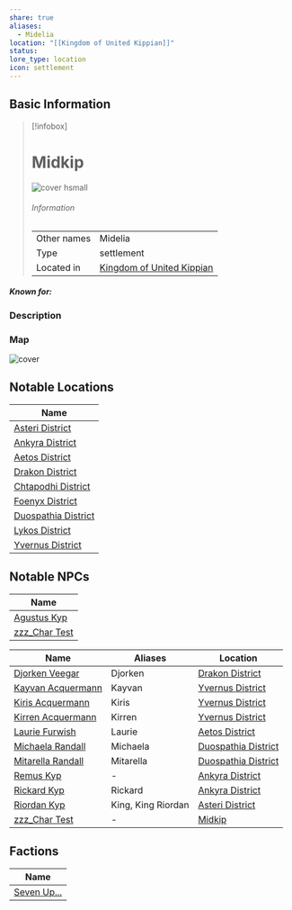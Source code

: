 ```yaml
---
share: true
aliases:
  - Midelia
location: "[[Kingdom of United Kippian]]"
status: 
lore_type: location
icon: settlement
---
```

## Basic Information
> [!infobox]
> # Midkip
> ![cover hsmall](insertimage.png)
> ###### Information
> |   |  |
> | ---- | ---- |
> | Other names | Midelia|
> | Type | settlement
> | Located in | [Kingdom of United Kippian](../Kingdoms/Kingdom%20of%20United%20Kippian.md)|
##### Known for:
### Description
### Map
![cover](../../zzz_attachments/Midkip%20Distritcts.png)
## Notable Locations
| Name                                                            |
| --------------------------------------------------------------- |
| [Asteri District](../Areas/Asteri%20District.md)         |
| [Ankyra District](../Areas/Ankyra%20District.md)         |
| [Aetos District](../Areas/Aetos%20District.md)           |
| [Drakon District](../Areas/Drakon%20District.md)         |
| [Chtapodhi District](../Areas/Chtapodhi%20District.md)   |
| [Foenyx District](../Areas/Foenyx%20District.md)         |
| [Duospathia District](../Areas/Duospathia%20District.md) |
| [Lykos District](../Areas/Lykos%20District.md)           |
| [Yvernus District](../Areas/Yvernus%20District.md)       |

## Notable NPCs
| Name                                      |
| ----------------------------------------- |
| [Agustus Kyp](../../../Agustus%20Kyp.md) |
| [zzz_Char Test](../../../zzz_Char%20Test.md)  |


| Name                                             | Aliases            | Location                                                        |
| ------------------------------------------------ | ------------------ | --------------------------------------------------------------- |
| [Djorken Veegar](../../../Djorken%20Veegar.md)       | Djorken            | [Drakon District](../Areas/Drakon%20District.md)         |
| [Kayvan Acquermann](../../../Kayvan%20Acquermann.md) | Kayvan             | [Yvernus District](../Areas/Yvernus%20District.md)       |
| [Kiris Acquermann](../../PCs/Kiris%20Acquermann.md)    | Kiris              | [Yvernus District](../Areas/Yvernus%20District.md)       |
| [Kirren Acquermann](../../../Kirren%20Acquermann.md) | Kirren             | [Yvernus District](../Areas/Yvernus%20District.md)       |
| [Laurie Furwish](../../../Laurie%20Furwish.md)       | Laurie             | [Aetos District](../Areas/Aetos%20District.md)           |
| [Michaela Randall](../../../Michaela%20Randall.md)   | Michaela           | [Duospathia District](../Areas/Duospathia%20District.md) |
| [Mitarella Randall](../../../Mitarella%20Randall.md) | Mitarella          | [Duospathia District](../Areas/Duospathia%20District.md) |
| [Remus Kyp](../../../Remus%20Kyp.md)                 | \-                 | [Ankyra District](../Areas/Ankyra%20District.md)         |
| [Rickard Kyp](../../../Rickard%20Kyp.md)             | Rickard            | [Ankyra District](../Areas/Ankyra%20District.md)         |
| [Riordan Kyp](../../../Riordan%20Kyp.md)             | King, King Riordan | [Asteri District](../Areas/Asteri%20District.md)         |
| [zzz_Char Test](../../../zzz_Char%20Test.md)         | \-                 | [Midkip](Midkip.md)                     |


## Factions
| Name                                     |
| ---------------------------------------- |
| [Seven Up...](../../Factions/Seven%20Up....md) |

